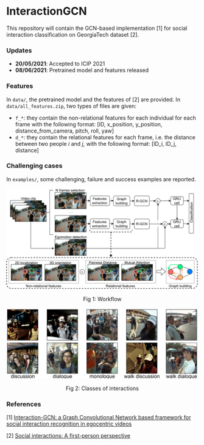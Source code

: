 # InteractionGCN

This repository will contain the GCN-based implementation [1] for social interaction classification on GeorgiaTech dataset [2].

### Updates
- **20/05/2021**: Accepted to ICIP 2021
- **08/06/2021**: Pretrained model and features released

### Features

In `data/`, the pretrained model and the features of [2] are provided. In `data/all_features.zip`, two types of files are given:
- `f_*`: they contain the non-relational features for each individual for each frame with the following format: [ID, x_position, y_position, distance_from_camera, pitch, roll, yaw]
- `d_*`: they contain the relational features for each frame, i.e. the distance between two people _i_ and _j_, with the following format: [ID_i, ID_j, distance]

### Challenging cases
In `examples/`, some challenging, failure and success examples are reported.


<p align="center">
  <img src="workflow.png" width="600"/>
</p>
<p align="center">
  Fig 1: Workflow
</p>



<p align="center">
  <img src="classes.png" width="600"/>
</p>
<p align="center">
  Fig 2: Classes of interactions
</p>

### References
[1] [Interaction-GCN: a Graph Convolutional Network based framework for social interaction recognition in egocentric videos](https://arxiv.org/abs/2104.14007)

[2] [Social interactions: A first-person perspective](http://amav.gatech.edu/sites/default/files/papers/cvpr2012.Fathi_.Hodgins.Rehg_.printed.pdf)
